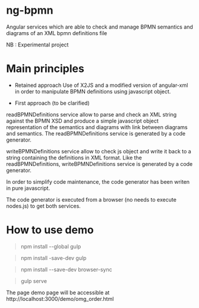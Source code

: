 ng-bpmn
=======

Angular services which are able to check and manage BPMN semantics and diagrams of an XML bpmn definitions file

NB : Experimental project


Main principles
===============
* Retained approach
Use of X2JS and a modified version of angular-xml in order to manipulate BPMN definitions using javascript object.

* First approach (to be clarified)

readBPMNDefinitions service allow to parse and check an XML string against the BPMN XSD and produce a simple javascript object representation of the semantics and diagrams with link between diagrams and semantics. The readBPMNDefinitions service is generated by a code generator.

writeBPMNDefinitions service allow to check js object and write it back to a string containing the definitions in XML format. Like the readBPMNDefinitions, writeBPMNDefinitions service is generated by a code generator.

In order to simplify code maintenance, the code generator has been writen in pure javascript.

The code generator is executed from a browser (no needs to execute nodes.js) to get both services.

How to use demo
===============

  > npm install --global gulp
  
  > npm install -save-dev gulp
  
  > npm install --save-dev browser-sync
  
  > gulp serve

The page demo page will be accessible at http://localhost:3000/demo/omg_order.html



